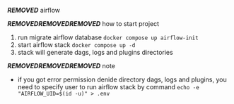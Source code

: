 ***REMOVED*** airflow

***REMOVED******REMOVED******REMOVED*** how to start project
1. run migrate airflow database `docker compose up airflow-init`
2. start airflow stack `docker compose up -d`
3. stack will generate dags, logs and plugins directories

***REMOVED******REMOVED******REMOVED*** note
- if you got error permission denide directory dags, logs and plugins, you need to specify user to run airflow stack by command `echo -e "AIRFLOW_UID=$(id -u)" > .env`
